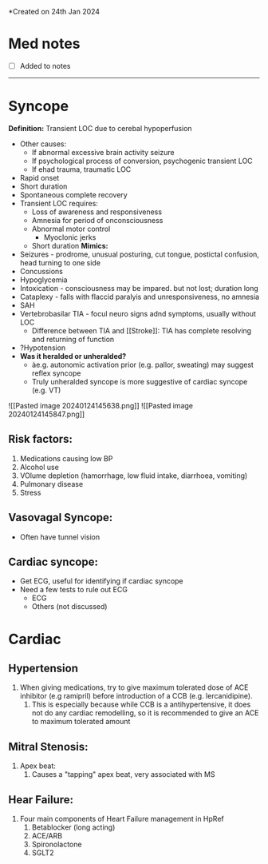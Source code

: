 *Created on 24th Jan 2024

# Med notes
- [ ] Added to notes
---

# Syncope
**Definition:** Transient LOC due to cerebal hypoperfusion
- Other causes:
	- If abnormal excessive brain activity seizure
	- If psychological process of conversion, psychogenic transient LOC
	- If ehad trauma, traumatic LOC
- Rapid onset
- Short duration
- Spontaneous complete recovery
- Transient LOC requires:
	- Loss of awareness and responsiveness
	- Amnesia for period of onconsciousness
	- Abnormal motor control
		- Myoclonic jerks
	- Short duration
**Mimics:**
- Seizures - prodrome, unusual posturing, cut tongue, postictal confusion, head turning to one side
- Concussions
- Hypoglycemia
- Intoxication - consciousness may be impared. but not lost; duration long
- Cataplexy - falls with flaccid paralyis and unresponsiveness, no amnesia
- SAH
- Vertebrobasilar TIA - focul neuro signs adnd symptoms, usually without LOC
	- Difference between TIA and [[Stroke]]: TIA has complete resolving and returning of function
- ?Hypotension
- **Was it heralded or unheralded?**
	- àe.g. autonomic activation prior (e.g. pallor, sweating) may suggest reflex syncope
	- Truly unheralded syncope is more suggestive of cardiac syncope (e.g. VT)

![[Pasted image 20240124145638.png]]
![[Pasted image 20240124145847.png]]
## Risk factors:
1. Medications causing low BP
2. Alcohol use
3. VOlume depletion (hamorrhage, low fluid intake, diarrhoea, vomiting)
4. Pulmonary disease
5. Stress


## Vasovagal Syncope:
- Often have tunnel vision

## Cardiac syncope:
- Get ECG, useful for identifying if cardiac syncope
- Need a few tests to rule out ECG
	- ECG
	- Others (not discussed)

# Cardiac
## Hypertension
1. When giving medications, try to give maximum tolerated dose of ACE inhibitor (e.g ramipril) before introduction of a CCB (e.g. lercanidipine).
	1. This is especially because while CCB is a antihypertensive, it does not do any cardiac remodelling, so it is recommended to give an ACE to maximum tolerated amount

## Mitral Stenosis:
1. Apex beat:
	1. Causes a "tapping" apex beat, very associated with MS

## Hear Failure:
1. Four main components of Heart Failure management in HpRef
	1. Betablocker (long acting)
	2. ACE/ARB
	3. Spironolactone
	4. SGLT2